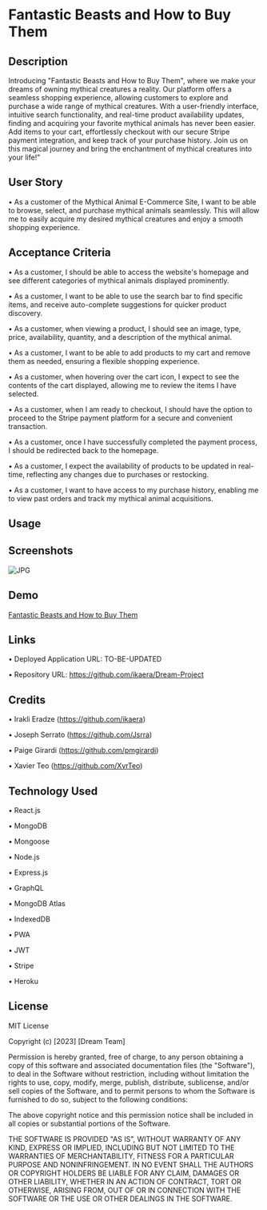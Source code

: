 # Fantastic Beasts and How to Buy Them

## Description

Introducing "Fantastic Beasts and How to Buy Them", where we make your dreams of owning mythical creatures a reality. Our platform offers a seamless shopping experience, allowing customers to explore and purchase a wide range of mythical creatures. With a user-friendly interface, intuitive search functionality, and real-time product availability updates, finding and acquiring your favorite mythical animals has never been easier. Add items to your cart, effortlessly checkout with our secure Stripe payment integration, and keep track of your purchase history. Join us on this magical journey and bring the enchantment of mythical creatures into your life!"

## User Story

• As a customer of the Mythical Animal E-Commerce Site, I want to be able to browse, select, and purchase mythical animals seamlessly. This will allow me to easily acquire my desired mythical creatures and enjoy a smooth shopping experience.

## Acceptance Criteria

• As a customer, I should be able to access the website's homepage and see different categories of mythical animals displayed prominently.

• As a customer, I want to be able to use the search bar to find specific items, and receive auto-complete suggestions for quicker product discovery.

• As a customer, when viewing a product, I should see an image, type, price, availability, quantity, and a description of the mythical animal.

• As a customer, I want to be able to add products to my cart and remove them as needed, ensuring a flexible shopping experience.

• As a customer, when hovering over the cart icon, I expect to see the contents of the cart displayed, allowing me to review the items I have selected.

• As a customer, when I am ready to checkout, I should have the option to proceed to the Stripe payment platform for a secure and convenient transaction.

• As a customer, once I have successfully completed the payment process, I should be redirected back to the homepage.

• As a customer, I expect the availability of products to be updated in real-time, reflecting any changes due to purchases or restocking.

• As a customer, I want to have access to my purchase history, enabling me to view past orders and track my mythical animal acquisitions.

## Usage

## Screenshots

![JPG]()

## Demo

[Fantastic Beasts and How to Buy Them]()

## Links

• Deployed Application URL: TO-BE-UPDATED

• Repository URL: https://github.com/ikaera/Dream-Project

## Credits

• Irakli Eradze (https://github.com/ikaera)

• Joseph Serrato (https://github.com/Jsrra)

• Paige Girardi (https://github.com/pmgirardi)

• Xavier Teo (https://github.com/XvrTeo)

## Technology Used

• React.js

• MongoDB

• Mongoose

• Node.js

• Express.js

• GraphQL

• MongoDB Atlas

• IndexedDB

• PWA

• JWT

• Stripe

• Heroku

## License

MIT License

Copyright (c) [2023] [Dream Team]

Permission is hereby granted, free of charge, to any person obtaining a copy
of this software and associated documentation files (the "Software"), to deal
in the Software without restriction, including without limitation the rights
to use, copy, modify, merge, publish, distribute, sublicense, and/or sell
copies of the Software, and to permit persons to whom the Software is
furnished to do so, subject to the following conditions:

The above copyright notice and this permission notice shall be included in all
copies or substantial portions of the Software.

THE SOFTWARE IS PROVIDED "AS IS", WITHOUT WARRANTY OF ANY KIND, EXPRESS OR
IMPLIED, INCLUDING BUT NOT LIMITED TO THE WARRANTIES OF MERCHANTABILITY,
FITNESS FOR A PARTICULAR PURPOSE AND NONINFRINGEMENT. IN NO EVENT SHALL THE
AUTHORS OR COPYRIGHT HOLDERS BE LIABLE FOR ANY CLAIM, DAMAGES OR OTHER
LIABILITY, WHETHER IN AN ACTION OF CONTRACT, TORT OR OTHERWISE, ARISING FROM,
OUT OF OR IN CONNECTION WITH THE SOFTWARE OR THE USE OR OTHER DEALINGS IN THE
SOFTWARE.
